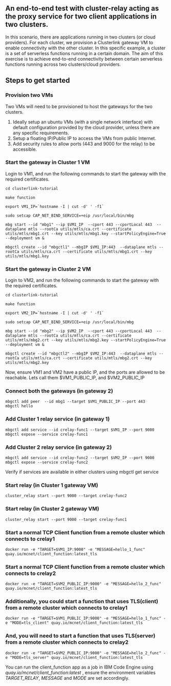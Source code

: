 ## An end-to-end test with cluster-relay acting as the proxy service for two client applications in two clusters.

In this scenario, there are applications running in two clusters (or cloud providers). For each cluster, we provision a Clusterlink gateway VM to enable connectivity with the other cluster. In this specific example, a cluster is a set of serverless functions running in a certain domain. The aim of this exercise is to achieve end-to-end connectivity between certain serverless functions running across two clusters/cloud providers.

## Steps to get started 

### Provision two VMs
Two VMs will need to be provisioned to host the gateways for the two clusters. 

1) Ideally setup an ubuntu VMs (with a single network interface) with default configuration provided by the cloud provider, unless there are any specific requirements.
2) Setup a floating IP/Public IP to access the VMs from public Internet. 
3) Add security rules to allow ports (443 and 9000 for the relay) to be accessible.

### Start the gateway in Cluster 1 VM
Login to VM1, and run the following commands to start the gateway with the required certificates.

    cd clusterlink-tutorial 

    make function

    export VM1_IP=`hostname -I | cut -d' ' -f1`

    sudo setcap CAP_NET_BIND_SERVICE=+eip /usr/local/bin/mbg

    mbg start --id "mbg1" --ip $VM1_IP  --cport 443 --cportLocal 443  --dataplane mtls --rootCa utils/mtls/ca.crt --certificate utils/mtls/mbg1.crt --key utils/mtls/mbg1.key --startPolicyEngine=True --deployment vm &

    mbgctl create --id "mbgctl1" --mbgIP $VM1_IP:443  --dataplane mtls --rootCa utils/mtls/ca.crt --certificate utils/mtls/mbg1.crt --key utils/mtls/mbg1.key


### Start the gateway in Cluster 2 VM
Login to VM2, and run the following commands to start the gateway with the required certificates.

    cd clusterlink-tutorial 

    make function

    export VM2_IP=`hostname -I | cut -d' ' -f1`

    sudo setcap CAP_NET_BIND_SERVICE=+eip /usr/local/bin/mbg

    mbg start --id "mbg2" --ip $VM2_IP  --cport 443 --cportLocal 443  --dataplane mtls --rootCa utils/mtls/ca.crt --certificate utils/mtls/mbg2.crt --key utils/mtls/mbg2.key --startPolicyEngine=True --deployment vm &

    mbgctl create --id "mbgctl2" --mbgIP $VM2_IP:443  --dataplane mtls --rootCa utils/mtls/ca.crt --certificate utils/mtls/mbg2.crt --key utils/mtls/mbg2.key

Now, ensure VM1 and VM2 have a public IP, and the ports are allowed to be reachable. Lets call them $VM1_PUBLIC_IP, and $VM2_PUBLIC_IP

### Connect both the gateways (in gateway 2)
    mbgctl add peer  --id mbg1 --target $VM1_PUBLIC_IP --port 443
    mbgctl hello

### Add Cluster 1 relay service (in gateway 1)
    mbgctl add service --id crelay-func1 --target $VM1_IP --port 9000
    mbgctl expose --service crelay-func1

### Add Cluster 2 relay service (in gateway 2)
    mbgctl add service --id crelay-func2 --target $VM2_IP --port 9000
    mbgctl expose --service crelay-func2

Verify if services are available in either clusters using 
    mbgctl get service

### Start relay (in Cluster 1 gateway VM)
    cluster_relay start --port 9000 --target crelay-func2

### Start relay (in Cluster 2 gateway VM)
    cluster_relay start --port 9000 --target crelay-func1

### Start a normal TCP Client function from a remote cluster  which connects to crelay1
    docker run -e "TARGET=$VM1_IP:9000" -e "MESSAGE=hello_1_func" quay.io/mcnet/client_function:latest_tls


### Start a normal TCP Client function from a remote cluster which connects to crelay2
    docker run -e "TARGET=$VM2_PUBLIC_IP:9000" -e "MESSAGE=hello_2_func" quay.io/mcnet/client_function:latest_tls


### Additionally, you could start a function that uses TLS(client) from a remote cluster which connects to crelay1
    docker run -e "TARGET=$VM1_PUBLIC_IP:9000" -e "MESSAGE=hello_1_func" -e "MODE=tls_client" quay.io/mcnet/client_function:latest_tls


### And, you will need to start a function that uses TLS(server) from a remote cluster which connects to crelay2
    docker run -e "TARGET=$VM2_PUBLIC_IP:9000" -e "MESSAGE=hello_2_func" -e "MODE=tls_server" quay.io/mcnet/client_function:latest_tls
    
You can run the client_function app as a job in IBM Code Engine using *quay.io/mcnet/client_function:latest* ,  ensure the environment variables *TARGET_RELAY*,  *MESSAGE* and *MODE* are set accordingly.

